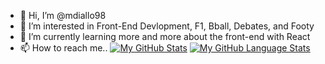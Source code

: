 - 👋 Hi, I’m @mdiallo98
- 👀 I’m interested in Front-End Devlopment, F1, Bball, Debates, and Footy
- 🌱 I’m currently learning more and more about the front-end with React 
- 📫 How to reach me..
[![My GitHub Stats](https://github-readme-stats.vercel.app/api/?username=mdiallo98&count_private=true&theme=tokyonight&showicons=true)]()
[![My GitHub Language Stats](https://github-readme-stats.vercel.app/api/top-langs/?username=mdiallo98&langs_count=5&theme=tokyonight)]()

<!---
mdiallo98/mdiallo98 is a ✨ special ✨ repository because its `README.md` (this file) appears on your GitHub profile.
You can click the Preview link to take a look at your changes.
--->
